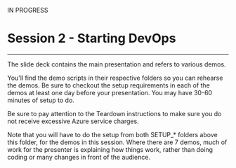 IN PROGRESS

# Session 2 - Starting DevOps #
---

The slide deck contains the main presentation and refers to various demos.

You'll find the demo scripts in their respective folders so you can rehearse the demos.  Be sure to checkout the setup requirements in each of the demos at least one day before your presentation.  You may have 30-60 minutes of setup to do.

Be sure to pay attention to the Teardown instructions to make sure you do not receive excessive Azure service charges.

Note that you will have to do the setup from both SETUP_* folders above this folder, for the demos in this session.  Where there are 7 demos, much of work for the presenter is explaining how things work, rather than doing coding or many changes in front of the audience.